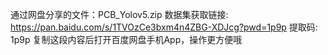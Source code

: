 通过网盘分享的文件：PCB_Yolov5.zip 
数据集获取链接: https://pan.baidu.com/s/1TVOzCe3bxm4n4ZBG-XDJcg?pwd=1p9p 提取码: 1p9p 复制这段内容后打开百度网盘手机App，操作更方便哦
